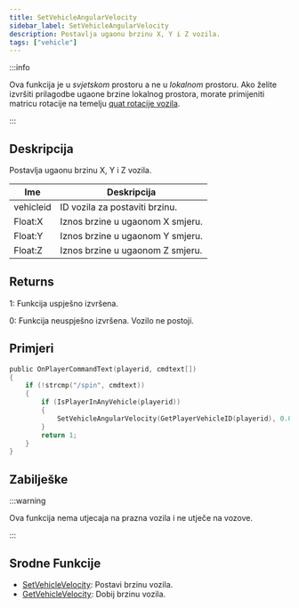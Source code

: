```yaml
---
title: SetVehicleAngularVelocity
sidebar_label: SetVehicleAngularVelocity
description: Postavlja ugaonu brzinu X, Y i Z vozila.
tags: ["vehicle"]
---
```


:::info

Ova funkcija je u _svjetskom_ prostoru a ne u _lokalnom_ prostoru. Ako želite izvršiti prilagodbe ugaone brzine lokalnog prostora, morate primijeniti matricu rotacije na temelju [quat rotacije vozila](GetVehicleRotationQuat).

:::

## Deskripcija

Postavlja ugaonu brzinu X, Y i Z vozila.

| Ime       | Deskripcija                      |
| --------- | -------------------------------- |
| vehicleid | ID vozila za postaviti brzinu.   |
| Float:X   | Iznos brzine u ugaonom X smjeru. |
| Float:Y   | Iznos brzine u ugaonom Y smjeru. |
| Float:Z   | Iznos brzine u ugaonom Z smjeru. |

## Returns

1: Funkcija uspješno izvršena.

0: Funkcija neuspješno izvršena. Vozilo ne postoji.

## Primjeri

```c
public OnPlayerCommandText(playerid, cmdtext[])
{
    if (!strcmp("/spin", cmdtext))
    {
        if (IsPlayerInAnyVehicle(playerid))
        {
            SetVehicleAngularVelocity(GetPlayerVehicleID(playerid), 0.0, 0.0, 2.0);
        }
        return 1;
    }
}
```

## Zabilješke

:::warning

Ova funkcija nema utjecaja na prazna vozila i ne utječe na vozove.

:::

## Srodne Funkcije

- [SetVehicleVelocity](SetVehicleVelocity): Postavi brzinu vozila.
- [GetVehicleVelocity](GetVehicleVelocity): Dobij brzinu vozila.
